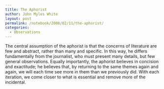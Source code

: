 ```yaml
---
title: The Aphorist
author: John Myles White
layout: post
permalink: /notebook/2008/02/11/the-aphorist/
categories:
  - Observations
---
```


The central assumption of the aphorist is that the concerns of literature are few and abstract, rather than many and specific. In this way, he differs fundamentally from the journalist, who must present many details, but few general observations. Equally importantly, the aphorist believes in concision and exactitude; he believes that, by returning to the same themes again and again, we will each time see more in them than we previously did. With each iteration, we come closer to what is essential and remove more of the incidental.
